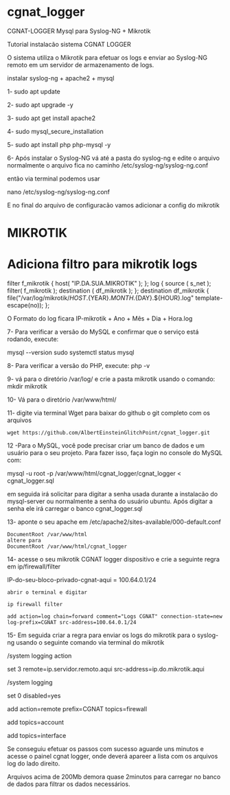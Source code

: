 # cgnat_logger
CGNAT-LOGGER Mysql para Syslog-NG + Mikrotik



Tutorial instalacão sistema CGNAT LOGGER  

O sistema utiliza o Mikrotik para efetuar os logs e enviar ao Syslog-NG remoto em um servidor de armazenamento de logs.



instalar syslog-ng + apache2 + mysql

1- sudo apt update

2- sudo apt upgrade -y

3- sudo apt get install apache2

4- sudo mysql_secure_installation

5- sudo apt install php php-mysql -y


6- Após instalar o Syslog-NG  vá até a pasta do syslog-ng e edite o arquivo 
   normalmente o arquivo fica no caminho /etc/syslog-ng/syslog-ng.conf

   então via terminal podemos usar 

   nano /etc/syslog-ng/syslog-ng.conf

   E no final do arquivo de configuracão vamos adicionar a config do mikrotik

# MIKROTIK ###########
# Adiciona filtro para mikrotik logs

filter f_mikrotik { host( "IP.DA.SUA.MIKROTIK" ); };
log { source ( s_net ); filter( f_mikrotik ); destination ( df_mikrotik ); };
destination df_mikrotik {
    file("/var/log/mikrotik/${HOST}.${YEAR}.${MONTH}.${DAY}.${HOUR}.log"
    template-escape(no));
};


O Formato do log ficara IP-mikrotik + Ano + Mês + Dia + Hora.log


7- Para verificar a versão do MySQL e confirmar que o serviço está rodando, execute:

mysql --version
sudo systemctl status mysql


8- Para verificar a versão do PHP, execute:
php -v

9- vá para o diretório /var/log/   e crie a pasta mikrotik usando o comando: 
   mkdir mikrotik

10- Vá para o diretório /var/www/html/

11- digite via terminal Wget  para baixar do github o git completo com os arquivos
    
    wget https://github.com/AlbertEinsteinGlitchPoint/cgnat_logger.git


12 -Para o MySQL, você pode precisar criar um banco de dados e um usuário para o seu projeto. Para fazer isso, faça login no console do MySQL com:
 

mysql -u root -p /var/www/html/cgnat_logger/cgnat_logger < cgnat_logger.sql



em seguida irá solicitar para digitar a senha usada durante a instalacão do mysql-server ou normalmente a senha do usuário ubuntu. 
Após digitar a senha ele irá carregar o banco cgnat_logger.sql



13- aponte o seu apache  em /etc/apache2/sites-available/000-default.conf  

    DocumentRoot /var/www/html  
    altere para 
    DocumentRoot /var/www/html/cgnat_logger


14- acesse o seu mikrotik CGNAT logger dispositivo e crie a seguinte regra em ip/firewall/filter

   IP-do-seu-bloco-privado-cgnat-aqui = 100.64.0.1/24 
 
    abrir o terminal e digitar

    ip firewall filter

    add action=log chain=forward comment="Logs CGNAT" connection-state=new log-prefix=CGNAT src-address=100.64.0.1/24



15- Em seguida criar a regra para enviar os logs do mikrotik para o syslog-ng usando  o seguinte comando via terminal do mikrotik

/system logging action

set 3 remote=ip.servidor.remoto.aqui src-address=ip.do.mikrotik.aqui

/system logging

set 0 disabled=yes

add action=remote prefix=CGNAT topics=firewall

add topics=account

add topics=interface





Se conseguiu efetuar os passos com sucesso aguarde uns minutos e acesse o painel cgnat logger, onde deverá apareer a lista com os arquivos log do lado direito.

Arquivos acima de 200Mb demora quase 2minutos para carregar no banco de dados para filtrar os dados necessários.
